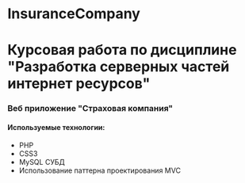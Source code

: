 # InsuranceCompany
# Курсовая работа по дисциплине "Разработка серверных частей интернет ресурсов"
### Веб приложение "Страховая компания"
#### Используемые технологии:
- PHP
- CSS3
- MySQL СУБД
- Использование паттерна проектирования MVC
